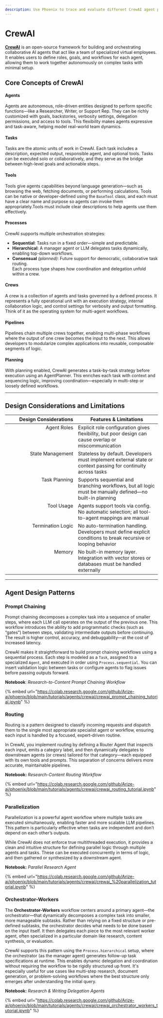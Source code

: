 ```yaml
---
description: Use Phoenix to trace and evaluate different CrewAI agent patterns
---
```


# CrewAI

[**CrewAI**](https://github.com/crewAIInc/crewAI) is an open-source framework for building and orchestrating collaborative AI agents that act like a team of specialized virtual employees. It enables users to define roles, goals, and workflows for each agent, allowing them to work together autonomously on complex tasks with minimal setup.

## Core Concepts of CrewAI <a href="#core-concepts-of-crewai" id="core-concepts-of-crewai"></a>

#### **Agents**

Agents are autonomous, role-driven entities designed to perform specific functions—like a Researcher, Writer, or Support Rep. They can be richly customized with goals, backstories, verbosity settings, delegation permissions, and access to tools. This flexibility makes agents expressive and task-aware, helping model real-world team dynamics.

#### Tasks

Tasks are the atomic units of work in CrewAI. Each task includes a description, expected output, responsible agent, and optional tools. Tasks can be executed solo or collaboratively, and they serve as the bridge between high-level goals and actionable steps.

#### Tools

Tools give agents capabilities beyond language generation—such as browsing the web, fetching documents, or performing calculations. Tools can be native or developer-defined using the `BaseTool` class, and each must have a clear name and purpose so agents can invoke them appropriately.Tools must include clear descriptions to help agents use them effectively.

#### Processes

CrewAI supports multiple orchestration strategies:

* **Sequential**: Tasks run in a fixed order—simple and predictable.
* **Hierarchical**: A manager agent or LLM delegates tasks dynamically, enabling top-down workflows.
* **Consensual** _(planned)_: Future support for democratic, collaborative task routing.\
  Each process type shapes how coordination and delegation unfold within a crew.

#### Crews

A crew is a collection of agents and tasks governed by a defined process. It represents a fully operational unit with an execution strategy, internal collaboration logic, and control settings for verbosity and output formatting. Think of it as the operating system for multi-agent workflows.

#### Pipelines

Pipelines chain multiple crews together, enabling multi-phase workflows where the output of one crew becomes the input to the next. This allows developers to modularize complex applications into reusable, composable segments of logic.

#### Planning

With planning enabled, CrewAI generates a task-by-task strategy before execution using an AgentPlanner. This enriches each task with context and sequencing logic, improving coordination—especially in multi-step or loosely defined workflows.

***

## Design Considerations and Limitations

<table><thead><tr><th width="216.4521484375" align="right" valign="top">Design Considerations</th><th>Features &#x26; Limitations</th></tr></thead><tbody><tr><td align="right" valign="top">Agent Roles</td><td>Explicit role configuration gives flexibility, but poor design can cause overlap or miscommunication</td></tr><tr><td align="right" valign="top">State Management</td><td>Stateless by default. Developers must implement external state or context passing for continuity across tasks</td></tr><tr><td align="right" valign="top">Task Planning</td><td>Supports sequential and branching workflows, but all logic must be manually defined—no built-in planning</td></tr><tr><td align="right" valign="top">Tool Usage</td><td>Agents support tools via config. No automatic selection; all tool-to-agent mappings are manual</td></tr><tr><td align="right" valign="top">Termination Logic</td><td>No auto-termination handling. Developers must define explicit conditions to break recursive or looping behavior</td></tr><tr><td align="right" valign="top">Memory</td><td>No built-in memory layer. Integration with vector stores or databases must be handled externally</td></tr></tbody></table>

***

## Agent Design Patterns

### Prompt Chaining

Prompt chaining decomposes a complex task into a sequence of smaller steps, where each LLM call operates on the output of the previous one. This workflow introduces the ability to add programmatic checks (such as “gates”) between steps, validating intermediate outputs before continuing. The result is higher control, accuracy, and debuggability—at the cost of increased latency.

CrewAI makes it straightforward to build prompt chaining workflows using a sequential process. Each step is modeled as a `Task`, assigned to a specialized `Agent`, and executed in order using `Process.sequential`. You can insert validation logic between tasks or configure agents to flag issues before passing outputs forward.

**Notebook**: _Research-to-Content Prompt Chaining Workflow_

{% embed url="https://colab.research.google.com/github/Arize-ai/phoenix/blob/main/tutorials/agents/crewai/crewai_prompt_chaining_tutorial.ipynb" %}

### Routing

Routing is a pattern designed to classify incoming requests and dispatch them to the single most appropriate specialist agent or workflow, ensuring each input is handled by a focused, expert-driven routine.

In CrewAI, you implement routing by defining a Router Agent that inspects each input, emits a category label, and then dynamically delegates to downstream agents (or crews) tailored for that category—each equipped with its own tools and prompts. This separation of concerns delivers more accurate, maintainable pipelines.

**Notebook:** _Research-Content Routing Workflow_

{% embed url="https://colab.research.google.com/github/Arize-ai/phoenix/blob/main/tutorials/agents/crewai/crewai_routing_tutorial.ipynb" %}

### Parallelization

Parallelization is a powerful agent workflow where multiple tasks are executed simultaneously, enabling faster and more scalable LLM pipelines. This pattern is particularly effective when tasks are independent and don’t depend on each other’s outputs.

While CrewAI does not enforce true multithreaded execution, it provides a clean and intuitive structure for defining parallel logic through multiple agents and tasks. These can be executed concurrently in terms of logic, and then gathered or synthesized by a downstream agent.

**Notebook:** _Parallel Research Agent_

{% embed url="https://colab.research.google.com/github/Arize-ai/phoenix/blob/main/tutorials/agents/crewai/crewai_%20parallelization_tutorial.ipynb" %}

### Orchestrator-Workers

The **Orchestrator-Workers** workflow centers around a primary agent—the orchestrator—that dynamically decomposes a complex task into smaller, more manageable subtasks. Rather than relying on a fixed structure or pre-defined subtasks, the orchestrator decides what needs to be done based on the input itself. It then delegates each piece to the most relevant worker agent, often specialized in a particular domain like research, content synthesis, or evaluation.

CrewAI supports this pattern using the `Process.hierarchical` setup, where the orchestrator (as the manager agent) generates follow-up task specifications at runtime. This enables dynamic delegation and coordination without requiring the workflow to be rigidly structured up front. It's especially useful for use cases like multi-step research, document generation, or problem-solving workflows where the best structure only emerges after understanding the initial query.

**Notebook:** _Research & Writing Delegation Agents_

{% embed url="https://colab.research.google.com/github/Arize-ai/phoenix/blob/main/tutorials/agents/crewai/crewai_orchestrator_workers_tutorial.ipynb" %}
